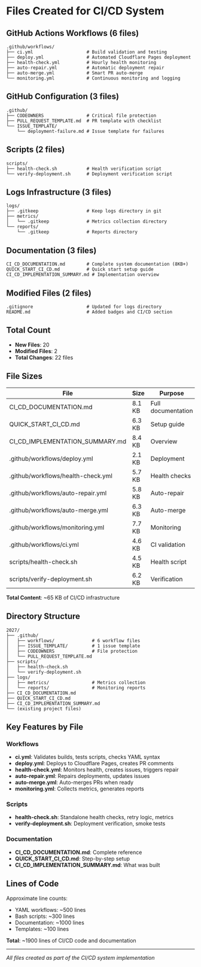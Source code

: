# Files Created for CI/CD System

## GitHub Actions Workflows (6 files)

```
.github/workflows/
├── ci.yml                    # Build validation and testing
├── deploy.yml                # Automated Cloudflare Pages deployment
├── health-check.yml          # Hourly health monitoring
├── auto-repair.yml           # Automatic deployment repair
├── auto-merge.yml            # Smart PR auto-merge
└── monitoring.yml            # Continuous monitoring and logging
```

## GitHub Configuration (3 files)

```
.github/
├── CODEOWNERS                # Critical file protection
├── PULL_REQUEST_TEMPLATE.md  # PR template with checklist
└── ISSUE_TEMPLATE/
    └── deployment-failure.md # Issue template for failures
```

## Scripts (2 files)

```
scripts/
├── health-check.sh           # Health verification script
└── verify-deployment.sh      # Deployment verification script
```

## Logs Infrastructure (3 files)

```
logs/
├── .gitkeep                  # Keep logs directory in git
├── metrics/
│   └── .gitkeep              # Metrics collection directory
└── reports/
    └── .gitkeep              # Reports directory
```

## Documentation (3 files)

```
CI_CD_DOCUMENTATION.md        # Complete system documentation (8KB+)
QUICK_START_CI_CD.md          # Quick start setup guide
CI_CD_IMPLEMENTATION_SUMMARY.md # Implementation overview
```

## Modified Files (2 files)

```
.gitignore                    # Updated for logs directory
README.md                     # Added badges and CI/CD section
```

## Total Count

- **New Files**: 20
- **Modified Files**: 2
- **Total Changes**: 22 files

## File Sizes

| File | Size | Purpose |
|------|------|---------|
| CI_CD_DOCUMENTATION.md | 8.1 KB | Full documentation |
| QUICK_START_CI_CD.md | 6.3 KB | Setup guide |
| CI_CD_IMPLEMENTATION_SUMMARY.md | 8.4 KB | Overview |
| .github/workflows/deploy.yml | 2.1 KB | Deployment |
| .github/workflows/health-check.yml | 5.7 KB | Health checks |
| .github/workflows/auto-repair.yml | 5.8 KB | Auto-repair |
| .github/workflows/auto-merge.yml | 6.3 KB | Auto-merge |
| .github/workflows/monitoring.yml | 7.7 KB | Monitoring |
| .github/workflows/ci.yml | 4.6 KB | CI validation |
| scripts/health-check.sh | 4.5 KB | Health script |
| scripts/verify-deployment.sh | 6.2 KB | Verification |

**Total Content**: ~65 KB of CI/CD infrastructure

## Directory Structure

```
2027/
├── .github/
│   ├── workflows/              # 6 workflow files
│   ├── ISSUE_TEMPLATE/         # 1 issue template
│   ├── CODEOWNERS              # File protection
│   └── PULL_REQUEST_TEMPLATE.md
├── scripts/
│   ├── health-check.sh
│   └── verify-deployment.sh
├── logs/
│   ├── metrics/                # Metrics collection
│   └── reports/                # Monitoring reports
├── CI_CD_DOCUMENTATION.md
├── QUICK_START_CI_CD.md
├── CI_CD_IMPLEMENTATION_SUMMARY.md
└── (existing project files)
```

## Key Features by File

### Workflows
- **ci.yml**: Validates builds, tests scripts, checks YAML syntax
- **deploy.yml**: Deploys to Cloudflare Pages, creates PR comments
- **health-check.yml**: Monitors health, creates issues, triggers repair
- **auto-repair.yml**: Repairs deployments, updates issues
- **auto-merge.yml**: Auto-merges PRs when ready
- **monitoring.yml**: Collects metrics, generates reports

### Scripts
- **health-check.sh**: Standalone health checks, retry logic, metrics
- **verify-deployment.sh**: Deployment verification, smoke tests

### Documentation
- **CI_CD_DOCUMENTATION.md**: Complete reference
- **QUICK_START_CI_CD.md**: Step-by-step setup
- **CI_CD_IMPLEMENTATION_SUMMARY.md**: What was built

## Lines of Code

Approximate line counts:

- YAML workflows: ~500 lines
- Bash scripts: ~300 lines
- Documentation: ~1000 lines
- Templates: ~100 lines

**Total**: ~1900 lines of CI/CD code and documentation

---

*All files created as part of the CI/CD system implementation*
